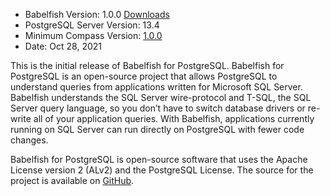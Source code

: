 
- Babelfish Version: 1.0.0 [Downloads](https://github.com/babelfish-for-postgresql/babelfish-for-postgresql/releases)
- PostgreSQL Server Version: 13.4
- Minimum Compass Version: [1.0.0](https://github.com/babelfish-for-postgresql/babelfish_compass/releases/tag/v1.0)
- Date: Oct 28, 2021


This is the initial release of Babelfish for PostgreSQL.  Babelfish for PostgreSQL is an open-source project that allows PostgreSQL to understand queries from applications written for Microsoft SQL Server. Babelfish understands the SQL Server wire-protocol and T-SQL, the SQL Server query language, so you don’t have to switch database drivers or re-write all of your application queries. With Babelfish, applications currently running on SQL Server can run directly on PostgreSQL with fewer code changes.

Babelfish for PostgreSQL is open-source software that uses the Apache License version 2 (ALv2) and the PostgreSQL License. The source for the project is available on [GitHub](https://github.com/babelfish-for-postgresql). 
